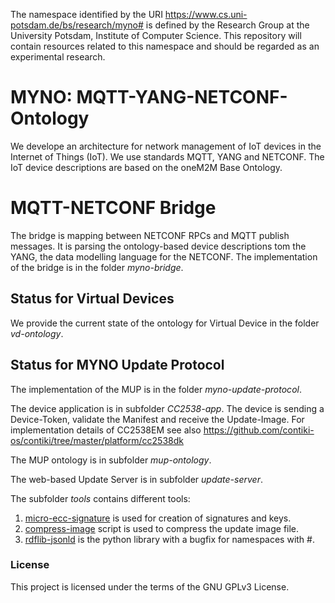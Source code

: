 
The namespace identified by the URI https://www.cs.uni-potsdam.de/bs/research/myno# is defined by the Research Group at the University Potsdam, Institute of Computer Science. This repository will contain resources related to this namespace and should be regarded as an experimental research.

# MYNO: MQTT-YANG-NETCONF-Ontology
We develope an architecture for network management of IoT devices in the Internet of Things (IoT). We use standards MQTT, YANG and NETCONF. The IoT device descriptions are based on the oneM2M Base Ontology.

# MQTT-NETCONF Bridge
The bridge is mapping between NETCONF RPCs and MQTT publish messages. It is parsing the ontology-based device descriptions tom the YANG, the data modelling language for the NETCONF. The implementation of the bridge is in the folder *myno-bridge*. 

## Status for Virtual Devices
We provide the current state of the ontology for Virtual Device in the folder *vd-ontology*. 

## Status for MYNO Update Protocol
The implementation of the MUP is in the folder *myno-update-protocol*.

The device application is in subfolder *CC2538-app*. The device is sending a Device-Token, validate the Manifest and receive the Update-Image.
For implementation details of CC2538EM see also https://github.com/contiki-os/contiki/tree/master/platform/cc2538dk

The MUP ontology is in subfolder *mup-ontology*.

The web-based Update Server is in subfolder *update-server*. 

The subfolder *tools* contains different tools: 

1. <u>micro-ecc-signature</u> is used for creation of signatures and keys. 
2. <u>compress-image</u> script is used to compress the update image file. 
3. <u>rdflib-jsonld</u> is the python library with a bugfix for namespaces with #. 


### License
This project is licensed under the terms of the GNU GPLv3 License.

